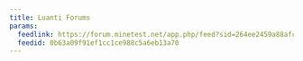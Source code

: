 ```yaml
---
title: Luanti Forums
params:
  feedlink: https://forum.minetest.net/app.php/feed?sid=264ee2459a88afc10ce0d5d361f08047
  feedid: 0b63a09f91ef1cc1ce988c5a6eb13a70
---
```

